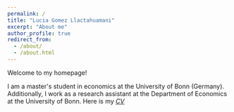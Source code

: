 ```yaml
---
permalink: /
title: "Lucia Gomez Llactahuamani"
excerpt: "About me"
author_profile: true
redirect_from: 
  - /about/
  - /about.html
---
```


Welcome to my homepage!

I am a master's student in economics at the University of Bonn (Germany). Additionally, I work as a research assistant at the Department of Economics at the University of Bonn. Here is my <cite><a href="https://luciagomezll.github.io/cv/">CV</a></cite>




 
 
